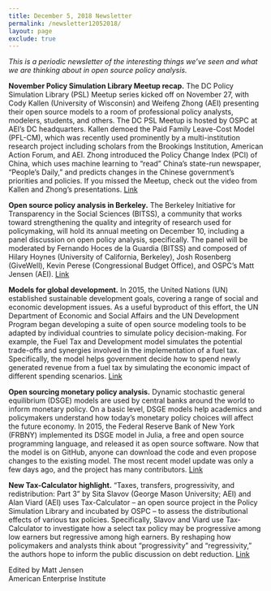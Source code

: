 ```yaml
---
title: December 5, 2018 Newsletter
permalink: /newsletter12052018/
layout: page
exclude: true
---
```

*This is a periodic newsletter of the interesting things we’ve seen and what we are thinking about in open source policy analysis.*

**November Policy Simulation Library Meetup recap.** The DC Policy Simulation Library (PSL) Meetup series kicked off on November 27, with Cody Kallen (University of Wisconsin) and Weifeng Zhong (AEI) presenting their open source models to a room of professional policy analysts, modelers, students, and others. The DC PSL Meetup is hosted by OSPC at AEI’s DC headquarters. Kallen demoed the Paid Family Leave-Cost Model (PFL-CM), which was recently used prominently by a multi-institution research project including scholars from the Brookings Institution, American Action Forum, and AEI. Zhong introduced the Policy Change Index (PCI) of China, which uses machine learning to “read” China’s state-run newspaper, “People’s Daily,” and predicts changes in the Chinese government’s priorities and policies. If you missed the Meetup, check out the video from Kallen and Zhong’s presentations. [Link](https://www.youtube.com/watch?v=Gh9AZmOivQs)

**Open source policy analysis in Berkeley.** The Berkeley Initiative for Transparency in the Social Sciences (BITSS), a community that works toward strengthening the quality and integrity of research used for policymaking, will hold its annual meeting on December 10, including a panel discussion on open policy analysis, specifically. The panel will be moderated by Fernando Hoces de la Guardia (BITSS) and composed of Hilary Hoynes (University of California, Berkeley), Josh Rosenberg (GiveWell), Kevin Perese (Congressional Budget Office), and OSPC’s Matt Jensen (AEI). [Link](https://www.bitss.org/events/2018am)

**Models for global development.** In 2015, the United Nations (UN) established sustainable development goals, covering a range of social and economic development issues. As a useful byproduct of this effort, the UN Department of Economic and Social Affairs and the UN Development Program began developing a suite of open source modeling tools to be adapted by individual countries to simulate policy decision-making. For example, the Fuel Tax and Development model simulates the potential trade-offs and synergies involved in the implementation of a fuel tax. Specifically, the model helps government decide how to spend newly generated revenue from a fuel tax by simulating the economic impact of different spending scenarios. [Link](https://un-modelling.github.io)

**Open sourcing monetary policy analysis.** Dynamic stochastic general equilibrium (DSGE) models are used by central banks 
around the world to inform monetary policy. On a basic level, DSGE models help academics and policymakers understand how today’s monetary policy choices will affect the future economy. In 2015, the Federal Reserve Bank of New York (FRBNY) implemented its DSGE model in Julia, a free and open source programming language, and released it as open source software. Now that the model is on GitHub, anyone can download the code and even propose changes to the existing model. The most recent model update was only a few days ago, and the project has many contributors. [Link](https://github.com/FRBNY-DSGE/DSGE.jl#readme)

**New Tax-Calculator highlight.** “Taxes, transfers, progressivity, and redistribution: Part 3” by Sita Slavov (George Mason University; AEI) and Alan Viard (AEI) uses Tax-Calculator – an open source project in the Policy Simulation Library and incubated by OSPC – to assess the distributional effects of various tax policies. Specifically, Slavov and Viard use Tax-Calculator to investigate how a select tax policy may be progressive among low earners but regressive among high earners. By reshaping how policymakers and analysts think about “progressivity” and “regressivity,” the authors hope to inform the public discussion on debt reduction. [Link](http://www.aei.org/publication/taxes-transfers-progressivity-and-redistribution-part-3/?mkt_tok=eyJpIjoiTlRGbFl6STBZemhsTnpCaCIsInQiOiJCRytUTzg1dDAwbXFnZ0VNQXp6SnJoS0VXTk1MT0lmVXNKUlVmWTU5bmR6cEEyZ01QdnJCNUlFZFpVR1hyWHJLcENWWTdEOUlTUXkwa1NmaEppcUlcL3NUQXdVUjBneDQyNlVrRjlPbzZWNEFQTVpUOHBXXC9Ed2VOYnFyUCt1c1lmIn0%3D)

Edited by Matt Jensen
<br>
American Enterprise Institute

<br>

<script style="margin-left:-50px" src="//hello.aei.org/js/forms2/js/forms2.min.js"></script>
<form style="margin-left:-50px" id="mktoForm_1256"></form>
<script style="margin-left:-50px" >MktoForms2.loadForm("//app-sj19.marketo.com", "475-PBQ-971", 1256);</script>